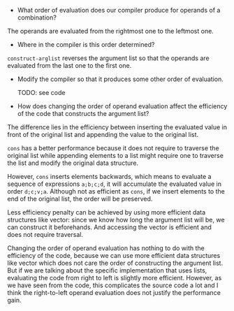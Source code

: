 * What order of evaluation does our compiler produce
for operands of a combination?

The operands are evaluated from the rightmost one to the leftmost one.

* Where in the compiler is this order determined?

`construct-arglist` reverses the argument list so that
the operands are evaluated from the last one to the first one.

* Modify the compiler so that it produces some other order of evaluation.

    TODO: see code

* How does changing the order of operand evaluation
affect the efficiency of the code that constructs
the argument list?

The difference lies in the efficiency between inserting
the evaluated value in front of the original list
and appending the value to the original list.

`cons` has a better performance because it does not require
to traverse the original list while appending elements to a list
might require one to traverse the list and modify the original data structure.

However, `cons` inserts elements backwards, which means to evaluate a sequence of
expressions `a;b;c;d`, it will accumulate the evaluated value in order `d;c;v;a`.
Although not as efficient as `cons`, if we insert elements to the end of the original list,
the order will be preserved.

Less efficiency penalty can be achieved by using more efficient data structures
like vector: since we know how long the argument list will be, we can construct
it beforehands. And accessing the vector is efficient and does not require traversal.

Changing the order of operand evaluation has nothing to do with the efficiency of the code,
because we can use more efficient data structures like vector which does not care the order of
constructing the argument list. But if we are talking about the specific implementation that
uses lists, evaluating the code from right to left is slightly more efficient.
However, as we have seen from the code, this complicates the source code a lot and I think
the right-to-left operand evaluation does not justify the performance gain.
